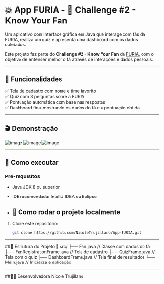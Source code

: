 # 💥 App FURIA - 🧠 Challenge #2 - Know Your Fan

Um aplicativo com interface gráfica em Java que interage com fãs da FURIA, realiza um quiz e apresenta uma dashboard com os dados coletados.

Este projeto faz parte do **Challenge #2 - Know Your Fan** da [FURIA](https://www.furia.gg/), com o objetivo de entender melhor o fã através de interações e dados pessoais.

---

## 📌 Funcionalidades

✅ Tela de cadastro com nome e time favorito  
✅ Quiz com 3 perguntas sobre a FURIA  
✅ Pontuação automática com base nas respostas  
✅ Dashboard final mostrando os dados do fã e a pontuação obtida  

---

## 🎬 Demonstração

![image](https://github.com/user-attachments/assets/477cfc21-deef-47c0-b508-0e091ba8356e)
![image](https://github.com/user-attachments/assets/ec267752-6f13-4a21-aecc-0682fb3a2639)
![image](https://github.com/user-attachments/assets/cdbeb53d-539e-4974-985a-4fe0b909df41)

---

## 🚀 Como executar

### Pré-requisitos
- Java JDK 8 ou superior
- IDE recomendada: IntelliJ IDEA ou Eclipse

- ## 📂 Como rodar o projeto localmente

1. Clone este repositório:
   ```bash
   git clone https://github.com/NicoleTrujillano/App-FURIA.git

---

##🧩 Estrutura do Projeto
📁 src/
├── Fan.java                   // Classe com dados do fã
├── FanRegistrationFrame.java // Tela de cadastro
├── QuizFrame.java            // Tela com o quiz
├── DashboardFrame.java       // Tela final de resultados
└── Main.java                 // Inicializa a aplicação

---

##👨‍💻 Desenvolvedora
Nicole Trujillano
